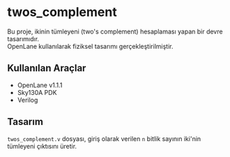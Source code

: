 # twos_complement

Bu proje, ikinin tümleyeni (two's complement) hesaplaması yapan bir devre tasarımıdır.  
OpenLane kullanılarak fiziksel tasarımı gerçekleştirilmiştir.

## Kullanılan Araçlar

- OpenLane v1.1.1
- Sky130A PDK
- Verilog

## Tasarım

`twos_complement.v` dosyası, giriş olarak verilen `n` bitlik sayının iki'nin tümleyeni çıktısını üretir.
